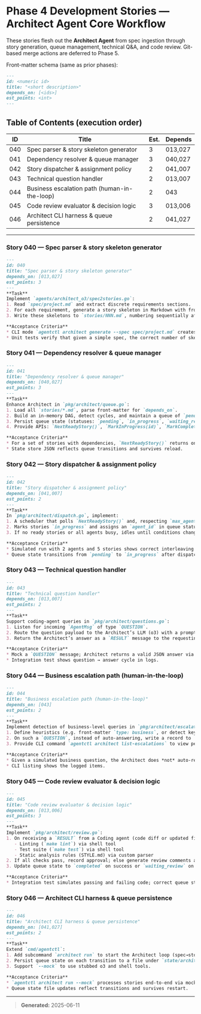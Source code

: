 # Phase 4 Development Stories — Architect Agent Core Workflow

These stories flesh out the **Architect Agent** from spec ingestion through story generation, queue management, technical Q\&A, and code review.  Git-based merge actions are deferred to Phase 5.

Front-matter schema (same as prior phases):

```markdown
---
id: <numeric id>
title: "<short description>"
depends_on: [<ids>]
est_points: <int>
---
```

## Table of Contents (execution order)

| ID  | Title                                        | Est. | Depends |
| --- | -------------------------------------------- | ---- | ------- |
| 040 | Spec parser & story skeleton generator       | 3    | 013,027 |
| 041 | Dependency resolver & queue manager          | 3    | 040,027 |
| 042 | Story dispatcher & assignment policy         | 2    | 041,007 |
| 043 | Technical question handler                   | 2    | 013,007 |
| 044 | Business escalation path (human-in-the-loop) | 2    | 043     |
| 045 | Code review evaluator & decision logic       | 3    | 013,006 |
| 046 | Architect CLI harness & queue persistence    | 2    | 041,027 |

---

### Story 040 — Spec parser & story skeleton generator

```markdown
---
id: 040
title: "Spec parser & story skeleton generator"
depends_on: [013,027]
est_points: 3
---
**Task**  
Implement `agents/architect_o3/spec2stories.go`:
1. Read `spec/project.md` and extract discrete requirements sections.
2. For each requirement, generate a story skeleton in Markdown with front-matter (`id`, `title`, `depends_on` empty, `est_points` placeholder).
3. Write these skeletons to `stories/NNN.md`, numbering sequentially after existing stories.

**Acceptance Criteria**
* CLI mode `agentctl architect generate --spec spec/project.md` creates one story file per requirement.
* Unit tests verify that given a simple spec, the correct number of skeleton files are generated.
```

### Story 041 — Dependency resolver & queue manager

```markdown
---
id: 041
title: "Dependency resolver & queue manager"
depends_on: [040,027]
est_points: 3
---
**Task**  
Enhance Architect in `pkg/architect/queue.go`:
1. Load all `stories/*.md`, parse front-matter for `depends_on`.
2. Build an in-memory DAG, detect cycles, and maintain a queue of `pending` stories whose dependencies are satisfied.
3. Persist queue state (statuses: `pending`, `in_progress`, `waiting_review`, `completed`) to the state store (`pkg/state`).
4. Provide APIs: `NextReadyStory()`, `MarkInProgress(id)`, `MarkCompleted(id)`, `MarkWaitingReview(id)`.

**Acceptance Criteria**
* For a set of stories with dependencies, `NextReadyStory()` returns only those with no unmet prerequisites.
* State store JSON reflects queue transitions and survives reload.
```

### Story 042 — Story dispatcher & assignment policy

```markdown
---
id: 042
title: "Story dispatcher & assignment policy"
depends_on: [041,007]
est_points: 2
---
**Task**  
In `pkg/architect/dispatch.go`, implement:
1. A scheduler that polls `NextReadyStory()` and, respecting `max_agents` from config, dispatches a `TASK` `AgentMsg` to Coding agents.
2. Marks stories `in_progress` and assigns an `agent_id` in queue status.
3. If no ready stories or all agents busy, idles until conditions change.

**Acceptance Criteria**
* Simulated run with 2 agents and 5 stories shows correct interleaving and respecting agent limits.
* Queue state transitions from `pending` to `in_progress` after dispatch.
```

### Story 043 — Technical question handler

```markdown
---
id: 043
title: "Technical question handler"
depends_on: [013,007]
est_points: 2
---
**Task**  
Support coding-agent queries in `pkg/architect/questions.go`:
1. Listen for incoming `AgentMsg` of type `QUESTION`.
2. Route the question payload to the Architect’s LLM (o3) with a prompt template for technical Q&A.
3. Return the Architect’s answer as a `RESULT` message to the requesting agent.

**Acceptance Criteria**
* Mock a `QUESTION` message; Architect returns a valid JSON answer via mock o3 client.
* Integration test shows question → answer cycle in logs.
```

### Story 044 — Business escalation path (human-in-the-loop)

```markdown
---
id: 044
title: "Business escalation path (human-in-the-loop)"
depends_on: [043]
est_points: 2
---
**Task**  
Implement detection of business-level queries in `pkg/architect/escalation.go`:
1. Define heuristics (e.g. front-matter `type: business`, or detect keywords) to classify a question as “business.”
2. On such a `QUESTION`, instead of auto-answering, write a record to `logs/escalations.jsonl` and emit a notification (e.g. console warning) for human review.
3. Provide CLI command `agentctl architect list-escalations` to view pending items.

**Acceptance Criteria**
* Given a simulated business question, the Architect does *not* auto-respond but logs an escalation.
* CLI listing shows the logged items.
```

### Story 045 — Code review evaluator & decision logic

```markdown
---
id: 045
title: "Code review evaluator & decision logic"
depends_on: [013,006]
est_points: 3
---
**Task**  
Implement `pkg/architect/review.go`:
1. On receiving a `RESULT` from a Coding agent (code diff or updated files), run automated checks:
   - Linting (`make lint`) via shell tool
   - Test suite (`make test`) via shell tool
   - Static analysis rules (STYLE.md) via custom parser
2. If all checks pass, record approval; else generate review comments and emit a `QUESTION` back to the agent with actionable feedback.
3. Update queue state to `completed` on success or `waiting_review` on feedback.

**Acceptance Criteria**
* Integration test simulates passing and failing code; correct queue state transitions and message emissions.
```

### Story 046 — Architect CLI harness & queue persistence

```markdown
---
id: 046
title: "Architect CLI harness & queue persistence"
depends_on: [041,027]
est_points: 2
---
**Task**  
Extend `cmd/agentctl`:
1. Add subcommand `architect run` to start the Architect loop (spec→stories→dispatch→review).
2. Persist queue state on each transition to a file under `state/architect_queue.json`.
3. Support `--mock` to use stubbed o3 and shell tools.

**Acceptance Criteria**
* `agentctl architect run --mock` processes stories end-to-end via mocks.
* Queue state file updates reflect transitions and survives restart.
```

---

> **Generated:** 2025-06-11


